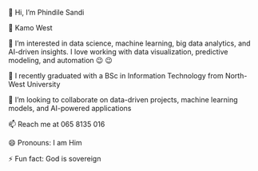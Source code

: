 👋 Hi, I’m Phindile Sandi

🥶 Kamo West

👀 I’m interested in data science, machine learning, big data analytics, and AI-driven insights. I love working with data visualization, predictive modeling, and automation 😉 😉

🌱 I recently graduated with a BSc in Information Technology from North-West University

💞️ I’m looking to collaborate on data-driven projects, machine learning models, and AI-powered applications

📫 Reach me at 065 8135 016

😄 Pronouns: I am Him

⚡ Fun fact: God is sovereign


